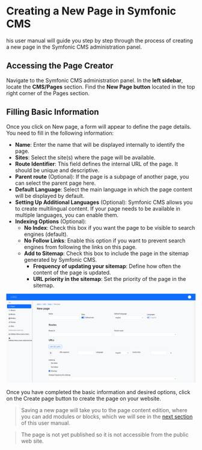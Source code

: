 # Creating a New Page in Symfonic CMS

his user manual will guide you step by step through the process of creating a new page in the Symfonic CMS administration panel.

## Accessing the Page Creator

Navigate to the Symfonic CMS administration panel.
In the **left sidebar**, locate the **CMS/Pages** section.
Find the **New Page button** located in the top right corner of the Pages section.

## Filling Basic Information

Once you click on New page, a form will appear to define the page details. You need to fill in the following information:

- **Name**: Enter the name that will be displayed internally to identify the page.
- **Sites**: Select the site(s) where the page will be available.
- **Route Identifier**: This field defines the internal URL of the page. It should be unique and descriptive.
- **Parent route** (Optional): If the page is a subpage of another page, you can select the parent page here.
- **Default Language**: Select the main language in which the page content will be displayed by default.
- **Setting Up Additional Languages** (Optional): Symfonic CMS allows you to create multilingual content. If your page needs to be available in multiple languages, you can enable them.
- **Indexing Options** (Optional):
    - **No Index**: Check this box if you want the page to be visible to search engines (default).
    - **No Follow Links**: Enable this option if you want to prevent search engines from following the links on this page.
    - **Add to Sitemap**: Check this box to include the page in the sitemap generated by Symfonic CMS.
      - **Frequency of updating your sitemap**: Define how often the content of the page is updated.
      - **URL priority in the sitemap**: Set the priority of the page in the sitemap.

![symfonic-create-page.png](.files/symfonic-create-page.png)

Once you have completed the basic information and desired options, click on the Create page button to create the page on your website.

>Saving a new page will take you to the page content edition, where you can add modules or blocks, which we will see in the [next section](user-manual/adding-modules-or-blocks.md) of this user manual.

>The page is not yet published so it is not accessible from the public web site.
